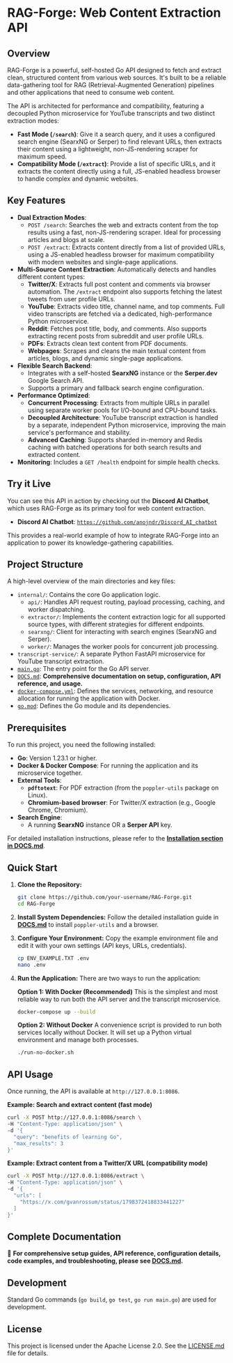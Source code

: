 # RAG-Forge: Web Content Extraction API

## Overview

RAG-Forge is a powerful, self-hosted Go API designed to fetch and extract clean, structured content from various web sources. It's built to be a reliable data-gathering tool for RAG (Retrieval-Augmented Generation) pipelines and other applications that need to consume web content.

The API is architected for performance and compatibility, featuring a decoupled Python microservice for YouTube transcripts and two distinct extraction modes:
- **Fast Mode (`/search`)**: Give it a search query, and it uses a configured search engine (SearxNG or Serper) to find relevant URLs, then extracts their content using a lightweight, non-JS-rendering scraper for maximum speed.
- **Compatibility Mode (`/extract`)**: Provide a list of specific URLs, and it extracts the content directly using a full, JS-enabled headless browser to handle complex and dynamic websites.

## Key Features

*   **Dual Extraction Modes**:
    *   `POST /search`: Searches the web and extracts content from the top results using a fast, non-JS-rendering scraper. Ideal for processing articles and blogs at scale.
    *   `POST /extract`: Extracts content directly from a list of provided URLs, using a JS-enabled headless browser for maximum compatibility with modern websites and single-page applications.
*   **Multi-Source Content Extraction**: Automatically detects and handles different content types:
    *   **Twitter/X**: Extracts full post content and comments via browser automation. The `/extract` endpoint also supports fetching the latest tweets from user profile URLs.
    *   **YouTube**: Extracts video title, channel name, and top comments. Full video transcripts are fetched via a dedicated, high-performance Python microservice.
    *   **Reddit**: Fetches post title, body, and comments. Also supports extracting recent posts from subreddit and user profile URLs.
    *   **PDFs**: Extracts clean text content from PDF documents.
    *   **Webpages**: Scrapes and cleans the main textual content from articles, blogs, and dynamic single-page applications.
*   **Flexible Search Backend**:
    *   Integrates with a self-hosted **SearxNG** instance or the **Serper.dev** Google Search API.
    *   Supports a primary and fallback search engine configuration.
*   **Performance Optimized**:
    *   **Concurrent Processing**: Extracts from multiple URLs in parallel using separate worker pools for I/O-bound and CPU-bound tasks.
    *   **Decoupled Architecture**: YouTube transcript extraction is handled by a separate, independent Python microservice, improving the main service's performance and stability.
    *   **Advanced Caching**: Supports sharded in-memory and Redis caching with batched operations for both search results and extracted content.
   *   **Monitoring**: Includes a `GET /health` endpoint for simple health checks.
   
## Try it Live

You can see this API in action by checking out the **Discord AI Chatbot**, which uses RAG-Forge as its primary tool for web content extraction.

*   **Discord AI Chatbot**: [`https://github.com/anojndr/Discord_AI_chatbot`](https://github.com/anojndr/Discord_AI_chatbot)

This provides a real-world example of how to integrate RAG-Forge into an application to power its knowledge-gathering capabilities.

## Project Structure

A high-level overview of the main directories and key files:

*   `internal/`: Contains the core Go application logic.
    *   `api/`: Handles API request routing, payload processing, caching, and worker dispatching.
    *   `extractor/`: Implements the content extraction logic for all supported source types, with different strategies for different endpoints.
    *   `searxng/`: Client for interacting with search engines (SearxNG and Serper).
    *   `worker/`: Manages the worker pools for concurrent job processing.
*   `transcript-service/`: A separate Python FastAPI microservice for YouTube transcript extraction.
*   [`main.go`](main.go): The entry point for the Go API server.
*   [`DOCS.md`](DOCS.md): **Comprehensive documentation on setup, configuration, API reference, and usage.**
*   [`docker-compose.yml`](docker-compose.yml): Defines the services, networking, and resource allocation for running the application with Docker.
*   [`go.mod`](go.mod): Defines the Go module and its dependencies.

## Prerequisites

To run this project, you need the following installed:

*   **Go**: Version 1.23.1 or higher.
*   **Docker & Docker Compose**: For running the application and its microservice together.
*   **External Tools**:
	*   **`pdftotext`**: For PDF extraction (from the `poppler-utils` package on Linux).
	*   **Chromium-based browser**: For Twitter/X extraction (e.g., Google Chrome, Chromium).
*   **Search Engine**:
	*   A running **SearxNG** instance OR a **Serper API** key.

For detailed installation instructions, please refer to the **[Installation section in DOCS.md](DOCS.md)**.

## Quick Start

1.  **Clone the Repository:**
    ```bash
    git clone https://github.com/your-username/RAG-Forge.git
    cd RAG-Forge
    ```

2.  **Install System Dependencies:**
    Follow the detailed installation guide in **[DOCS.md](DOCS.md)** to install `poppler-utils` and a browser.

3.  **Configure Your Environment:**
    Copy the example environment file and edit it with your own settings (API keys, URLs, credentials).
    ```bash
    cp ENV_EXAMPLE.TXT .env
    nano .env
    ```

4.  **Run the Application:**
    There are two ways to run the application:
   
    **Option 1: With Docker (Recommended)**
    This is the simplest and most reliable way to run both the API server and the transcript microservice.
    ```bash
    docker-compose up --build
    ```
   
    **Option 2: Without Docker**
    A convenience script is provided to run both services locally without Docker. It will set up a Python virtual environment and manage both processes.
    ```bash
    ./run-no-docker.sh
    ```

## API Usage

Once running, the API is available at `http://127.0.0.1:8086`.

**Example: Search and extract content (fast mode)**
```bash
curl -X POST http://127.0.0.1:8086/search \
-H "Content-Type: application/json" \
-d '{
  "query": "benefits of learning Go",
  "max_results": 3
}'
```

**Example: Extract content from a Twitter/X URL (compatibility mode)**
```bash
curl -X POST http://127.0.0.1:8086/extract \
-H "Content-Type: application/json" \
-d '{
  "urls": [
    "https://x.com/gvanrossum/status/1798372418833441227"
  ]
}'
```

## Complete Documentation

📖 **For comprehensive setup guides, API reference, configuration details, code examples, and troubleshooting, please see [DOCS.md](DOCS.md).**

## Development

Standard Go commands (`go build`, `go test`, `go run main.go`) are used for development.

## License

This project is licensed under the Apache License 2.0. See the [LICENSE.md](LICENSE.md) file for details.